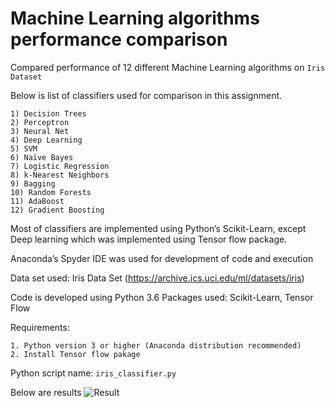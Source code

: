 # Machine Learning algorithms performance comparison

Compared performance of 12 different Machine Learning algorithms on `Iris Dataset`

Below is list of classifiers used for comparison in this assignment.

```
1) Decision Trees
2) Perceptron
3) Neural Net
4) Deep Learning
5) SVM
6) Naïve Bayes
7) Logistic Regression
8) k-Nearest Neighbors
9) Bagging
10) Random Forests
11) AdaBoost
12) Gradient Boosting
```

Most of classifiers are implemented using Python’s Scikit-Learn, except Deep learning which was implemented
using Tensor flow package.

Anaconda’s Spyder IDE was used for development of code and execution

Data set used: Iris Data Set (https://archive.ics.uci.edu/ml/datasets/iris)

Code is developed using Python 3.6
Packages used: Scikit-Learn, Tensor Flow

Requirements:

```
1. Python version 3 or higher (Anaconda distribution recommended)
2. Install Tensor flow pakage
```

Python script name: `iris_classifier.py`

Below are results
![Result](https://github.com/nand6m/Comparison-of-performance-of-various-Machine-Learning-algorithms/blob/master/Performance%20comparison%20results.PNG)
